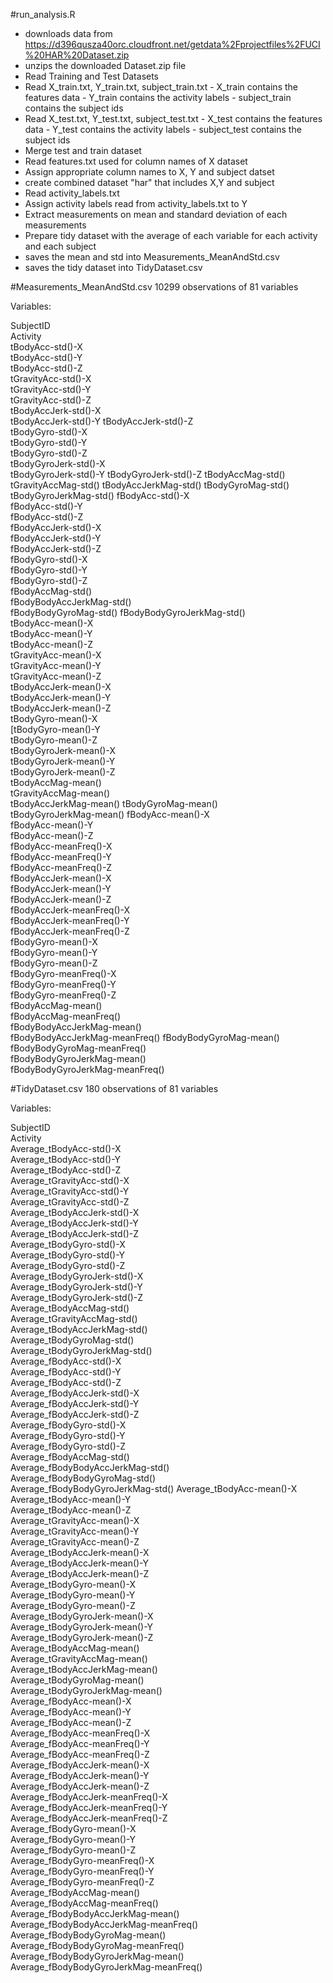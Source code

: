#run_analysis.R

* downloads data from https://d396qusza40orc.cloudfront.net/getdata%2Fprojectfiles%2FUCI%20HAR%20Dataset.zip
* unzips the downloaded Dataset.zip file
* Read Training and Test Datasets
* Read X_train.txt, Y_train.txt, subject_train.txt
      - X_train contains the features data 
      - Y_train contains the activity labels
      - subject_train contains the subject ids
* Read X_test.txt, Y_test.txt, subject_test.txt
      - X_test contains the features data 
      - Y_test contains the activity labels
      - subject_test contains the subject ids
* Merge test and train dataset
* Read features.txt used for column names of X dataset
* Assign appropriate column names to X, Y and subject datset
* create combined dataset "har" that includes X,Y and subject
* Read activity_labels.txt
* Assign activity labels read from activity_labels.txt to Y
* Extract measurements on mean and standard deviation of each measurements
* Prepare tidy dataset with the average of each variable for each activity and each subject
* saves the mean and std into Measurements_MeanAndStd.csv
* saves the tidy dataset into TidyDataset.csv


#Measurements_MeanAndStd.csv
  10299 observations of 81 variables 
  
Variables:

SubjectID  
Activity                     
tBodyAcc-std()-X               
tBodyAcc-std()-Y  
tBodyAcc-std()-Z   
tGravityAcc-std()-X            
tGravityAcc-std()-Y  
tGravityAcc-std()-Z  
tBodyAccJerk-std()-X           
tBodyAccJerk-std()-Y 
tBodyAccJerk-std()-Z  
tBodyGyro-std()-X              
tBodyGyro-std()-Y  
tBodyGyro-std()-Z    
tBodyGyroJerk-std()-X          
tBodyGyroJerk-std()-Y 
tBodyGyroJerk-std()-Z 
tBodyAccMag-std()              
tGravityAccMag-std() 
tBodyAccJerkMag-std() 
tBodyGyroMag-std()             
tBodyGyroJerkMag-std() 
fBodyAcc-std()-X   
fBodyAcc-std()-Y               
fBodyAcc-std()-Z  
fBodyAccJerk-std()-X   
fBodyAccJerk-std()-Y           
fBodyAccJerk-std()-Z  
fBodyGyro-std()-X    
fBodyGyro-std()-Y              
fBodyGyro-std()-Z   
fBodyAccMag-std()     
fBodyBodyAccJerkMag-std()      
fBodyBodyGyroMag-std() 
fBodyBodyGyroJerkMag-std()    
tBodyAcc-mean()-X              
tBodyAcc-mean()-Y     
tBodyAcc-mean()-Z      
tGravityAcc-mean()-X           
tGravityAcc-mean()-Y   
tGravityAcc-mean()-Z   
tBodyAccJerk-mean()-X          
tBodyAccJerk-mean()-Y  
tBodyAccJerk-mean()-Z  
tBodyGyro-mean()-X             
[tBodyGyro-mean()-Y  
tBodyGyro-mean()-Z       
tBodyGyroJerk-mean()-X         
tBodyGyroJerk-mean()-Y    
tBodyGyroJerk-mean()-Z   
tBodyAccMag-mean()             
tGravityAccMag-mean()  
tBodyAccJerkMag-mean() 
tBodyGyroMag-mean()            
tBodyGyroJerkMag-mean() 
fBodyAcc-mean()-X    
fBodyAcc-mean()-Y              
fBodyAcc-mean()-Z   
fBodyAcc-meanFreq()-X   
fBodyAcc-meanFreq()-Y          
fBodyAcc-meanFreq()-Z  
fBodyAccJerk-mean()-X  
fBodyAccJerk-mean()-Y          
fBodyAccJerk-mean()-Z  
fBodyAccJerk-meanFreq()-X  
fBodyAccJerk-meanFreq()-Y      
fBodyAccJerk-meanFreq()-Z   
fBodyGyro-mean()-X         
fBodyGyro-mean()-Y             
fBodyGyro-mean()-Z         
fBodyGyro-meanFreq()-X    
fBodyGyro-meanFreq()-Y         
fBodyGyro-meanFreq()-Z   
fBodyAccMag-mean()          
fBodyAccMag-meanFreq()         
fBodyBodyAccJerkMag-mean()   
fBodyBodyAccJerkMag-meanFreq() 
fBodyBodyGyroMag-mean()        
fBodyBodyGyroMag-meanFreq()  
fBodyBodyGyroJerkMag-mean()    
fBodyBodyGyroJerkMag-meanFreq()

#TidyDataset.csv
  180 observations of 81 variables
  
Variables:

SubjectID       
Activity            
Average_tBodyAcc-std()-X               
Average_tBodyAcc-std()-Y   
Average_tBodyAcc-std()-Z      
Average_tGravityAcc-std()-X            
Average_tGravityAcc-std()-Y    
Average_tGravityAcc-std()-Z    
Average_tBodyAccJerk-std()-X           
Average_tBodyAccJerk-std()-Y   
Average_tBodyAccJerk-std()-Z   
Average_tBodyGyro-std()-X              
Average_tBodyGyro-std()-Y   
Average_tBodyGyro-std()-Z     
Average_tBodyGyroJerk-std()-X          
Average_tBodyGyroJerk-std()-Y  
Average_tBodyGyroJerk-std()-Z  
Average_tBodyAccMag-std()              
Average_tGravityAccMag-std()   
Average_tBodyAccJerkMag-std()   
Average_tBodyGyroMag-std()             
Average_tBodyGyroJerkMag-std()  
Average_fBodyAcc-std()-X       
Average_fBodyAcc-std()-Y               
Average_fBodyAcc-std()-Z     
Average_fBodyAccJerk-std()-X  
Average_fBodyAccJerk-std()-Y           
Average_fBodyAccJerk-std()-Z  
Average_fBodyGyro-std()-X          
Average_fBodyGyro-std()-Y              
Average_fBodyGyro-std()-Z         
Average_fBodyAccMag-std()        
Average_fBodyBodyAccJerkMag-std()      
Average_fBodyBodyGyroMag-std()    
Average_fBodyBodyGyroJerkMag-std() 
Average_tBodyAcc-mean()-X              
Average_tBodyAcc-mean()-Y        
Average_tBodyAcc-mean()-Z        
Average_tGravityAcc-mean()-X           
Average_tGravityAcc-mean()-Y     
Average_tGravityAcc-mean()-Z    
Average_tBodyAccJerk-mean()-X          
Average_tBodyAccJerk-mean()-Y    
Average_tBodyAccJerk-mean()-Z    
Average_tBodyGyro-mean()-X             
Average_tBodyGyro-mean()-Y      
Average_tBodyGyro-mean()-Z          
Average_tBodyGyroJerk-mean()-X         
Average_tBodyGyroJerk-mean()-Y     
Average_tBodyGyroJerk-mean()-Z     
Average_tBodyAccMag-mean()             
Average_tGravityAccMag-mean()      
Average_tBodyAccJerkMag-mean()      
Average_tBodyGyroMag-mean()            
Average_tBodyGyroJerkMag-mean()      
Average_fBodyAcc-mean()-X            
Average_fBodyAcc-mean()-Y              
Average_fBodyAcc-mean()-Z           
Average_fBodyAcc-meanFreq()-X       
Average_fBodyAcc-meanFreq()-Y          
Average_fBodyAcc-meanFreq()-Z      
Average_fBodyAccJerk-mean()-X     
Average_fBodyAccJerk-mean()-Y          
Average_fBodyAccJerk-mean()-Z     
Average_fBodyAccJerk-meanFreq()-X  
Average_fBodyAccJerk-meanFreq()-Y      
Average_fBodyAccJerk-meanFreq()-Z  
Average_fBodyGyro-mean()-X         
Average_fBodyGyro-mean()-Y             
Average_fBodyGyro-mean()-Z         
Average_fBodyGyro-meanFreq()-X     
Average_fBodyGyro-meanFreq()-Y         
Average_fBodyGyro-meanFreq()-Z     
Average_fBodyAccMag-mean()           
Average_fBodyAccMag-meanFreq()         
Average_fBodyBodyAccJerkMag-mean()   
Average_fBodyBodyAccJerkMag-meanFreq()
Average_fBodyBodyGyroMag-mean()        
Average_fBodyBodyGyroMag-meanFreq()  
Average_fBodyBodyGyroJerkMag-mean()   
Average_fBodyBodyGyroJerkMag-meanFreq()

